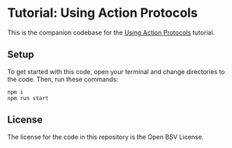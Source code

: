 # Tutorial: Using Action Protocols

This is the companion codebase for the [Using Action Protocols](https://projectbabbage.com/using-action-protocols) tutorial.

## Setup

To get started with this code, open your terminal and change directories to the code. Then, run these commands:

```
npm i
npm run start
```

## License

The license for the code in this repository is the Open BSV License.
